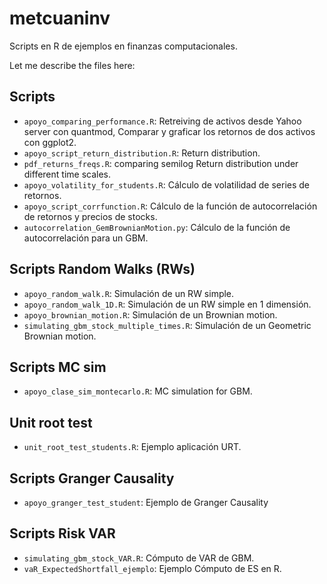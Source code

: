 # metcuaninv
Scripts en R de ejemplos en finanzas computacionales.


Let me describe the files here:

## Scripts

* `apoyo_comparing_performance.R`: Retreiving de activos desde Yahoo server con quantmod, Comparar y graficar los retornos de dos activos con ggplot2.
* `apoyo_script_return_distribution.R`: Return distribution.
* `pdf_returns_freqs.R`: comparing semilog Return distribution under different time scales.
* ``apoyo_volatility_for_students.R``: Cálculo de volatilidad de series de retornos.
* ``apoyo_script_corrfunction.R``: Cálculo de la función de autocorrelación de retornos y precios de stocks.
* ``autocorrelation_GemBrownianMotion.py``: Cálculo de la función de autocorrelación para un GBM.


## Scripts Random Walks (RWs)

* ``apoyo_random_walk.R``: Simulación de un RW simple.
* ``apoyo_random_walk_1D.R``: Simulación de un RW simple en 1 dimensión.
* ``apoyo_brownian_motion.R``: Simulación de un Brownian motion.
* ``simulating_gbm_stock_multiple_times.R``: Simulación de un Geometric Brownian motion.


## Scripts MC sim

* ``apoyo_clase_sim_montecarlo.R``: MC simulation for GBM.



## Unit root test

* ``unit_root_test_students.R``: Ejemplo aplicación URT.



## Scripts Granger Causality

* ``apoyo_granger_test_student``: Ejemplo de Granger Causality



## Scripts Risk VAR

* ``simulating_gbm_stock_VAR.R``: Cómputo de VAR de GBM.
* ``vaR_ExpectedShortfall_ejemplo``: Ejemplo Cómputo de ES en R.



